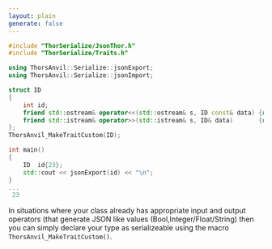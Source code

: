 ```yaml
---
layout: plain
generate: false
---
```

````C++
#include "ThorSerialize/JsonThor.h"
#include "ThorSerialize/Traits.h"

using ThorsAnvil::Serialize::jsonExport;
using ThorsAnvil::Serialize::jsonImport;

struct ID
{
    int id;
    friend std::ostream& operator<<(std::ostream& s, ID const& data) {return s << data.id;}
    friend std::istream& operator>>(std::istream& s, ID& data)       {return s >> data.id;}
};
ThorsAnvil_MakeTraitCustom(ID);

int main()
{
    ID  id{23};
    std::cout << jsonExport(id) << "\n";
}
...
 23
````
In situations where your class already has appropriate input and output operators (that generate JSON like values (Bool,Integer/Float/String) then you can simply declare your type as serializeable using the macro `ThorsAnvil_MakeTraitCustom()`.
